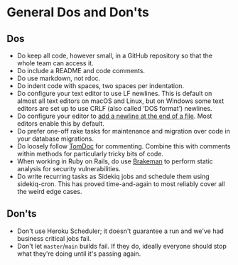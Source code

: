 # General Dos and Don'ts

## Dos
- Do keep all code, however small, in a GitHub repository so that the whole team
  can access it.
- Do include a README and code comments.
- Do use markdown, not rdoc.
- Do indent code with spaces, two spaces per indentation.
- Do configure your text editor to use LF newlines. This is default on almost
  all text editors on macOS and Linux, but on Windows some text editors are set
  up to use CRLF (also called ‘DOS format’) newlines.
- Do configure your editor to [add a newline at the end of a file][newline].
  Most editors enable this by default.
- Do prefer one-off rake tasks for maintenance and migration over code in your
  database migrations.
- Do loosely follow [TomDoc](http://tomdoc.org/) for commenting. Combine this
  with comments within methods for particularly tricky bits of code.
- When working in Ruby on Rails, do use
  [Brakeman](https://github.com/presidentbeef/brakeman) to perform static
  analysis for security vulnerabilities.
- Do write recurring tasks as Sidekiq jobs and schedule them using sidekiq-cron.
  This has proved time-and-again to most reliably cover all the weird edge
  cases.
  
## Don'ts
- Don't use Heroku Scheduler; it doesn't guarantee a run and we've had business
  critical jobs fail.
- Don't let `master`/`main` builds fail. If they do, ideally everyone should
  stop what they're doing until it's passing again.
  
[newline]: https://thoughtbot.com/blog/no-newline-at-end-of-file
